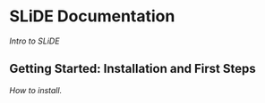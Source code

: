 
# SLiDE Documentation

*Intro to SLiDE*

## Getting Started: Installation and First Steps

*How to install.*

